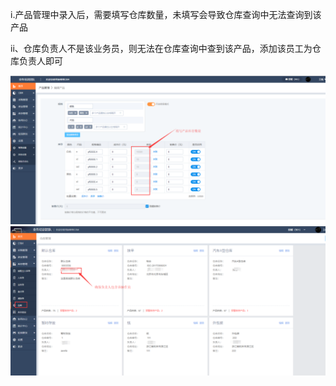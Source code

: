 i.产品管理中录入后，需要填写仓库数量，未填写会导致仓库查询中无法查询到该产品

ii、仓库负责人不是该业务员，则无法在仓库查询中查到该产品，添加该员工为仓库负责人即可

![](/assets/jxccsh6.1.png)![](/assets/jxccsh6.2.png)

